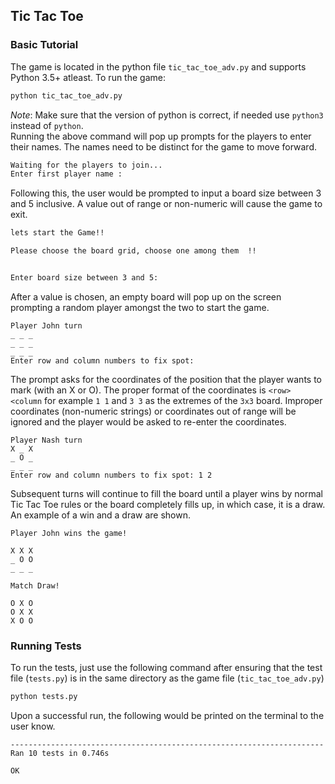 ## Tic Tac Toe

### Basic Tutorial  
The game is located in the python file ```tic_tac_toe_adv.py``` and supports Python 3.5+ atleast. To run the game:
```bash
python tic_tac_toe_adv.py
```
*Note*: Make sure that the version of python is correct, if needed use ```python3``` instead of ```python```.  
Running the above command will pop up prompts for the players to enter their names. The names need to be distinct for the game to move forward.  
```bash
Waiting for the players to join...
Enter first player name : 
```
Following this, the user would be prompted to input a board size between 3 and 5 inclusive. A value out of range or non-numeric will cause the game to exit. 
```bash
lets start the Game!!

Please choose the board grid, choose one among them  !!


Enter board size between 3 and 5:
```
After a value is chosen, an empty board will pop up on the screen prompting a random player amongst the two to start the game.  
```
Player John turn
_ _ _
_ _ _
_ _ _
Enter row and column numbers to fix spot:
```
The prompt asks for the coordinates of the position that the player wants to mark (with an X or O). The proper format of the coordinates is ```<row> <column``` for example ```1 1``` and ```3 3``` as the extremes of the ```3x3``` board. Improper coordinates (non-numeric strings) or coordinates out of range will be ignored and the player would be asked to re-enter the coordinates.  
```
Player Nash turn
X _ X
_ O _
_ _ _
Enter row and column numbers to fix spot: 1 2
```
Subsequent turns will continue to fill the board until a player wins by normal Tic Tac Toe rules or the board completely fills up, in which case, it is a draw. An example of a win and a draw are shown.
```
Player John wins the game!

X X X
_ O O
_ _ _
``` 
```
Match Draw!

O X O
O X X
X O O
```

### Running Tests
To run the tests, just use the following command after ensuring that the test file (```tests.py```) is in the same directory as the game file (```tic_tac_toe_adv.py```)
```bash
python tests.py
```
Upon a successful run, the following would be printed on the terminal to the user know.
```
----------------------------------------------------------------------
Ran 10 tests in 0.746s

OK
```
